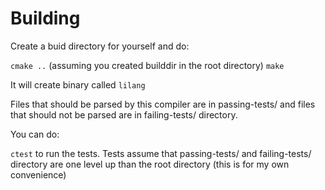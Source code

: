 # Building

Create a buid directory for yourself and do:

`cmake ..` (assuming you created builddir in the root directory)
`make`

It will create binary called `lilang`

Files that should be parsed by this compiler are in passing-tests/ and files that should not be parsed are in failing-tests/ directory.

You can do:

`ctest` to run the tests. Tests assume that passing-tests/ and failing-tests/ directory are one level up than the root directory (this is for my own convenience)

